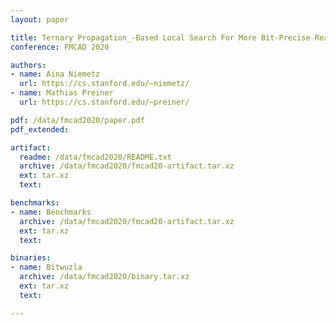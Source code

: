 ```yaml
---
layout: paper

title: Ternary Propagation_-Based Local Search For More Bit-Precise Reasoning
conference: FMCAD 2020

authors:
- name: Aina Niemetz
  url: https://cs.stanford.edu/~niemetz/
- name: Mathias Preiner
  url: https://cs.stanford.edu/~preiner/

pdf: /data/fmcad2020/paper.pdf
pdf_extended:

artifact:
  readme: /data/fmcad2020/README.txt
  archive: /data/fmcad2020/fmcad20-artifact.tar.xz
  ext: tar.xz
  text:

benchmarks:
- name: Benchmarks
  archive: /data/fmcad2020/fmcad20-artifact.tar.xz
  ext: tar.xz
  text:

binaries:
- name: Bitwuzla
  archive: /data/fmcad2020/binary.tar.xz
  ext: tar.xz
  text:

---
```

